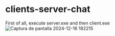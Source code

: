 # clients-server-chat

First of all, execute server.exe and then client.exe
![Captura de pantalla 2024-12-16 182215](https://github.com/user-attachments/assets/c326f5bf-11a0-41c5-a7a9-d2ab73de6655)
